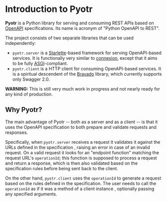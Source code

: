 # Introduction to Pyotr

**Pyotr** is a Python library for serving and consuming REST APIs based on [OpenAPI](https://swagger.io/resources/open-api/) specifications. Its name is acronym of "Python OpenAPI to REST".

The project consists of two separate libraries that can be used independently:

* `pyotr.server` is a [Starlette](https://www.starlette.io)-based framework for serving OpenAPI-based services. It is functionally very similar to [connexion](https://connexion.readthedocs.io), except that it aims to be fully [ASGI](https://asgi.readthedocs.io)-compliant. 
* `pyotr.client` is a HTTP client for consuming OpenAPI-based services. It is a spiritual descendent of the
 [Bravado](https://github.com/Yelp/bravado) library, which currently supports only Swagger 2.0.

**WARNING:** This is still very much work in progress and not nearly ready for any kind of production.

Why Pyotr?
----------

The main advantage of Pyotr -- both as a server and as a client -- is that it uses the OpenAPI specification to both prepare and validate requests and responses. 

Specifically, when `pyotr.server` receives a request it validates it against the URLs defined in the specification
, raising an error in case of an invalid request. On a valid request it looks for an "endpoint function" matching the
 request URL's `operationId`; this function is supposed to process a request and return a response, which is then
  also validated based on the specification rules before being sent back to the client.
  
On the other hand, `pyotr.client` uses the `operationId` to generate a request based on the rules defined in the
 specification. The user needs to call the `operationId` as if it was a method of a client instance
 , optionally passing any specified arguments. 
